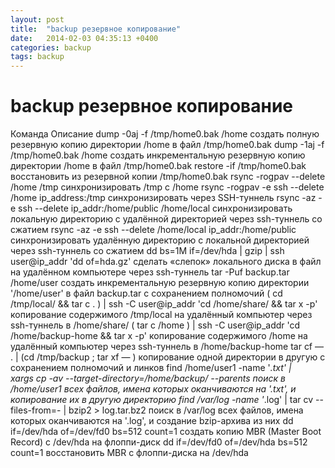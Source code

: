 ```yaml
---
layout: post
title:  "backup резервное копирование"
date:   2014-02-03 04:35:13 +0400
categories: backup
tags: backup
---
```


# backup резервное копирование
Команда 	Описание
dump -0aj -f /tmp/home0.bak /home 	создать полную резервную копию директории /home в файл /tmp/home0.bak
dump -1aj -f /tmp/home0.bak /home 	создать инкрементальную резервную копию директории /home в файл /tmp/home0.bak
restore -if /tmp/home0.bak 	восстановить из резервной копии /tmp/home0.bak
rsync -rogpav --delete /home /tmp 	синхронизировать /tmp с /home
rsync -rogpav -e ssh --delete /home ip_address:/tmp 	синхронизировать через SSH-туннель
rsync -az -e ssh --delete ip_addr:/home/public /home/local 	синхронизировать локальную директорию с удалённой директорией через ssh-туннель со сжатием
rsync -az -e ssh --delete /home/local ip_addr:/home/public 	синхронизировать удалённую директорию с локальной директорией через ssh-туннель со сжатием
dd bs=1M if=/dev/hda | gzip | ssh user@ip_addr 'dd of=hda.gz' 	сделать «слепок» локального диска в файл на удалённом компьютере через ssh-туннель
tar -Puf backup.tar /home/user 	создать инкрементальную резервную копию директории '/home/user' в файл backup.tar с сохранением полномочий
( cd /tmp/local/ && tar c . ) | ssh -C user@ip_addr 'cd /home/share/ && tar x -p' 	копирование содержимого /tmp/local на удалённый компьютер через ssh-туннель в /home/share/
( tar c /home ) | ssh -C user@ip_addr 'cd /home/backup-home && tar x -p' 	копирование содержимого /home на удалённый компьютер через ssh-туннель в /home/backup-home
tar cf — . | (cd /tmp/backup ; tar xf — ) 	копирование одной директории в другую с сохранением полномочий и линков
find /home/user1 -name '*.txt' | \
xargs cp -av --target-directory=/home/backup/ --parents 	поиск в /home/user1 всех файлов, имена которых оканчиваются на '.txt', и копирование их в другую директорию
find /var/log -name '*.log' | tar cv --files-from=- | bzip2 > log.tar.bz2 	поиск в /var/log всех файлов, имена которых оканчиваются на '.log', и создание bzip-архива из них
dd if=/dev/hda of=/dev/fd0 bs=512 count=1 	создать копию MBR (Master Boot Record) с /dev/hda на флоппи-диск
dd if=/dev/fd0 of=/dev/hda bs=512 count=1 	восстановить MBR с флоппи-диска на /dev/hda